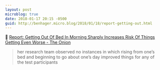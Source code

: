 ```yaml
---
layout: post
microblog: true
date: 2018-01-17 20:15 -0500
guid: http://benhager.micro.blog/2018/01/18/report-getting-out.html
---
```

🤣 [Report: Getting Out Of Bed In Morning Sharply Increases Risk Of Things Getting Even Worse - The Onion](https://www.theonion.com/report-getting-out-of-bed-in-morning-sharply-increases-1819578645)

> her research team observed no instances in which rising from one’s bed and beginning to go about one’s day improved things for any of the test participants
